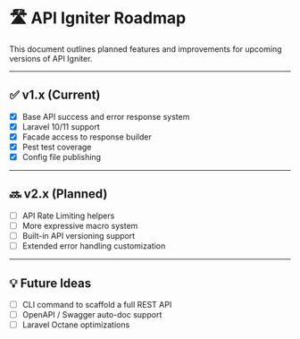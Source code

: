 # 🛣️ API Igniter Roadmap

This document outlines planned features and improvements for upcoming versions of API Igniter.

---

## ✅ v1.x (Current)
- [x] Base API success and error response system
- [x] Laravel 10/11 support
- [x] Facade access to response builder
- [x] Pest test coverage
- [x] Config file publishing

---

## 🔜 v2.x (Planned)
- [ ] API Rate Limiting helpers
- [ ] More expressive macro system
- [ ] Built-in API versioning support
- [ ] Extended error handling customization

---

## 💡 Future Ideas
- [ ] CLI command to scaffold a full REST API
- [ ] OpenAPI / Swagger auto-doc support
- [ ] Laravel Octane optimizations
